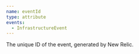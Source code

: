 ```yaml
---
name: eventId
type: attribute
events:
  - InfrastructureEvent
---
```


The unique ID of the event, generated by New Relic.
